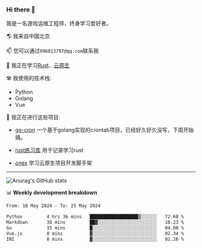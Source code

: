 ### Hi there 👋

我是一名游戏运维工程师，终身学习爱好者。

🌎 我来自中国北京

📫 您可以通过`996013797@qq.com`联系我

🌱 我正在学习[Rust](https://course.rs/)、[云原生](https://konglingfei.com/)

🛠️ 我使用的技术栈:
- Python
- Golang
- Vue

🚀 我正在进行这些项目:
- [go-cron](https://github.com/jami1024/go-cron) 一个基于golang实现的crontab项目，已经好久好久没写，下周开始搞。

- [rust练习库](https://github.com/jami1024/learn_rust) 用于记录学习rust

- [onex](https://github.com/superproj/onex) 学习云原生项目开发脚手架

----

![Anurag's GitHub stats](https://github-readme-stats.vercel.app/api?username=jami1024&show_icons=true&theme=radical)


📊 **Weekly development breakdown**
<!--START_SECTION:waka-->

```txt
From: 18 May 2024 - To: 25 May 2024

Python         4 hrs 36 mins   ██████████████████▒░░░░░░   72.68 %
Markdown       38 mins         ██▓░░░░░░░░░░░░░░░░░░░░░░   10.23 %
Go             15 mins         █░░░░░░░░░░░░░░░░░░░░░░░░   04.00 %
Vue.js         8 mins          ▓░░░░░░░░░░░░░░░░░░░░░░░░   02.34 %
INI            8 mins          ▓░░░░░░░░░░░░░░░░░░░░░░░░   02.26 %
```

<!--END_SECTION:waka-->
<!--
**jami1024/jami1024** is a ✨ _special_ ✨ repository because its `README.md` (this file) appears on your GitHub profile.

Here are some ideas to get you started:

- 🔭 I’m currently working on ...
- 🌱 I’m currently learning ...
- 👯 I’m looking to collaborate on ...
- 🤔 I’m looking for help with ...
- 💬 Ask me about ...
- 📫 How to reach me: ...
- 😄 Pronouns: ...
- ⚡ Fun fact: ...
-->
